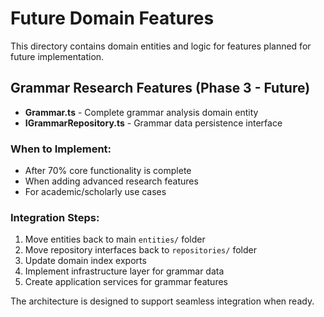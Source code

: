 # Future Domain Features

This directory contains domain entities and logic for features planned for future implementation.

## Grammar Research Features (Phase 3 - Future)

- **Grammar.ts** - Complete grammar analysis domain entity
- **IGrammarRepository.ts** - Grammar data persistence interface

### When to Implement:
- After 70% core functionality is complete
- When adding advanced research features
- For academic/scholarly use cases

### Integration Steps:
1. Move entities back to main `entities/` folder
2. Move repository interfaces back to `repositories/` folder
3. Update domain index exports
4. Implement infrastructure layer for grammar data
5. Create application services for grammar features

The architecture is designed to support seamless integration when ready.